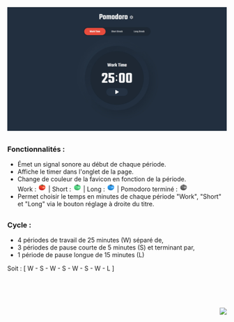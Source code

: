 <div align="center">
  <img src="./assets/PomodoroApp.jpg">
</div>

##


### Fonctionnalités : 

- Émet un signal sonore au début de chaque période.
- Affiche le timer dans l'onglet de la page.
- Change de couleur de la favicon en fonction de la période.<br> 
  Work : <img height="20px" src="./assets/pomodori.png"> | Short : <img height="20px" src="./assets/pomodorigreen.png"> | Long : <img height="20px" src="./assets/pomodoriblue.png"> | Pomodoro terminé : <img height="20px" src="./assets/pomodoriGrey.png">
- Permet choisir le temps en minutes de chaque période "Work", "Short" et "Long" via le bouton réglage à droite du titre.

##


### Cycle :

- 4 périodes de travail de 25 minutes (W) séparé de,
- 3 périodes de pause courte de 5 minutes (S) et terminant par,
- 1 période de pause longue de 15 minutes (L)

Soit : [ W - S - W - S - W - S - W - L ]

<br>
<br>
<br>
<br>

<img align="right" src="https://badgen.net/badge/Made with ❤️ by/Fabio R. Lopes/E84C3D?icon=" />
